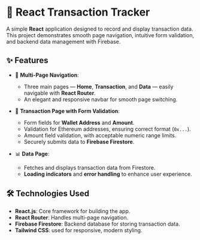# 💠 React Transaction Tracker
A simple **React** application designed to record and display transaction data. This project demonstrates smooth page navigation, intuitive form validation, and backend data management with Firebase.

## ✨ Features

- 🚀 **Multi-Page Navigation**:
  - Three main pages — **Home**, **Transaction**, and **Data** — easily navigable with **React Router**.
  - An elegant and responsive navbar for smooth page switching.

- 📝 **Transaction Page with Form Validation**:
  - Form fields for **Wallet Address** and **Amount**.
  - Validation for Ethereum addresses, ensuring correct format (`0x...`).
  - Amount field validation, with acceptable numeric range limits.
  - Securely submits data to **Firebase Firestore**.

- 📊 **Data Page**:
  - Fetches and displays transaction data from Firestore.
  - **Loading indicators** and **error handling** to enhance user experience.

## 🛠️ Technologies Used

- **React.js**: Core framework for building the app.
- **React Router**: Handles multi-page navigation.
- **Firebase Firestore**: Backend database for storing transaction data.
- **Tailwind CSS**: used for responsive, modern styling.
